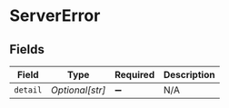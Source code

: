 # ServerError


## Fields

| Field              | Type               | Required           | Description        |
| ------------------ | ------------------ | ------------------ | ------------------ |
| `detail`           | *Optional[str]*    | :heavy_minus_sign: | N/A                |